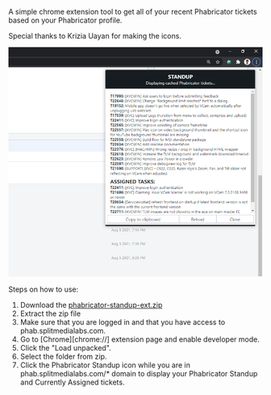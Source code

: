 A simple chrome extension tool to get all of your recent Phabricator tickets based on your Phabricator profile.

Special thanks to Krizia Uayan for making the icons.

![screenshot](screenshot.png)

Steps on how to use:

1. Download the [phabricator-standup-ext.zip](https://github.com/darknblack/phab-standup-chrome-extension/raw/main/phabricator-standup-ext.zip)
2. Extract the zip file
3. Make sure that you are logged in and that you have access to phab.splitmedialabs.com.
4. Go to [Chrome][chrome://] extension page and enable developer mode.
5. Click the "Load unpacked".
6. Select the folder from zip.
7. Click the Phabricator Standup icon while you are in phab.splitmedialabs.com/\* domain to display your Phabricator Standup and Currently Assigned tickets.
